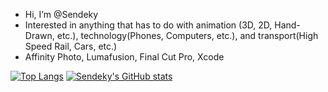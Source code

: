 - Hi, I’m @Sendeky
- Interested in anything that has to do with animation (3D, 2D, Hand-Drawn, etc.), technology(Phones, Computers, etc.), and transport(High Speed Rail, Cars, etc.)
- Affinity Photo, Lumafusion, Final Cut Pro, Xcode

[![Top Langs](https://github-readme-stats.vercel.app/api/top-langs/?username=sendeky&langs_count=8&hide=css&layout=compact&theme=transparent)](https://github.com/anuraghazra/github-readme-stats)
[![Sendeky's GitHub stats](https://github-readme-stats.vercel.app/api?username=sendeky&count_private=true&show_icons=true&theme=transparent)](https://github.com/anuraghazra/github-readme-stats)


<!---
Sendeky/Sendeky is a ✨ special ✨ repository because its `README.md` (this file) appears on your GitHub profile.
You can click the Preview link to take a look at your changes.
--->
